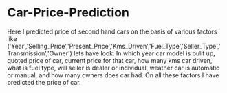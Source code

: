 # Car-Price-Prediction
Here I predicted price of second hand cars on the basis of various factors like ('Year','Selling_Price','Present_Price','Kms_Driven','Fuel_Type','Seller_Type','Transmission','Owner') lets have look.
In which year car model is bulit up, quoted price of car, current price for that car, how many kms car driven, what is fuel type, will seller is dealer or individual, weather car is automatic or manual,
and how many owners does car had. On all these factors I have predicted the price of car.
